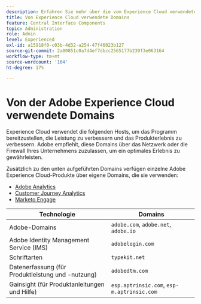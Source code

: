 ```yaml
---
description: Erfahren Sie mehr über die vom Experience Cloud verwendeten Domains.
title: Von Experience Cloud verwendete Domains
feature: Central Interface Components
topic: Administration
role: Admin
level: Experienced
exl-id: a15918f0-c03b-4d32-a254-47f46023b127
source-git-commit: 2a80851c0a7d4ef7dbcc2565177b239f3e063164
workflow-type: tm+mt
source-wordcount: '104'
ht-degree: 17%

---
```


# Von der Adobe Experience Cloud verwendete Domains

Experience Cloud verwendet die folgenden Hosts, um das Programm bereitzustellen, die Leistung zu verbessern und das Produkterlebnis zu verbessern. Adobe empfiehlt, diese Domains über das Netzwerk oder die Firewall Ihres Unternehmens zuzulassen, um ein optimales Erlebnis zu gewährleisten.

Zusätzlich zu den unten aufgeführten Domains verfügen einzelne Adobe Experience Cloud-Produkte über eigene Domains, die sie verwenden:

* [Adobe Analytics](https://experienceleague.adobe.com/en/docs/analytics/technotes/domains)
* [Customer Journey Analytics](https://experienceleague.adobe.com/en/docs/analytics-platform/using/technotes/domains)
* [Marketo Engage](https://experienceleague.adobe.com/en/docs/marketo/using/getting-started/initial-setup/configure-protocols-for-marketo)

| Technologie | Domains |
| --- | --- |
| Adobe-Domains | `adobe.com`, `adobe.net`, `adobe.io` |
| Adobe Identity Management Service (IMS) | `adobelogin.com` |
| Schriftarten | `typekit.net` |
| Datenerfassung (für Produktleistung und -nutzung) | `adobedtm.com` |
| Gainsight (für Produktanleitungen und Hilfe) | `esp.aptrinsic.com`, `esp-m.aptrinsic.com` |
